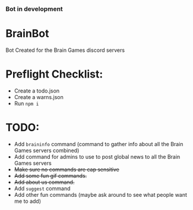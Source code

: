 ### Bot in development

# BrainBot
 Bot Created for the Brain Games discord servers

# Preflight Checklist:
* Create a todo.json
* Create a warns.json
* Run `npm i`

# TODO:
* Add `braininfo` command (command to gather info about all the Brain Games servers combined)
* Add command for admins to use to post global news to all the Brain Games servers
* ~~Make sure no commands are cap sensitive~~
* ~~Add some fun gif commands.~~
* ~~Add about us command.~~
* Add `suggest` command
* Add other fun commands (maybe ask around to see what people want me to add)
